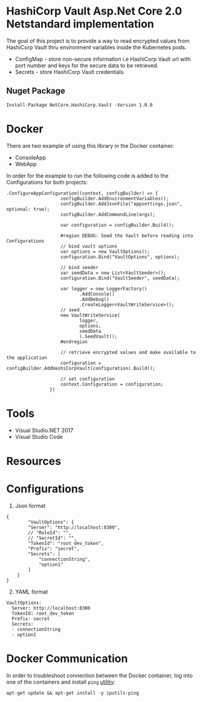 # HashiCorp Vault Asp.Net Core 2.0 Netstandard implementation
The goal of this project is to provide a way to read encrypted values from HashiCorp Vault thru environment variables inside the
Kubernetes pods.

- ConfigMap - store non-secure information i.e HashiCorp Vault url with port number and keys for the secure data to be retrieved.
- Secrets - store HashiCorp Vault credentials.
## Nuget Package

```
Install-Package NetCore.HashiCorp.Vault -Version 1.0.0
```

# Docker
There are two example of using this library in the Docker container.
- ConsoleApp
- WebApp

In order for the example to run the following code is added to the Configurations for both projects:
```
.ConfigureAppConfiguration((context, configBuilder) => {
                    configBuilder.AddEnvironmentVariables();
                    configBuilder.AddJsonFile("appsettings.json", optional: true);
                    configBuilder.AddCommandLine(args);

                    var configuration = configBuilder.Build();

                    #region DEBUG: Seed the Vault before reading into Configurations
                    // bind vault options
                    var options = new VaultOptions();
                    configuration.Bind("VaultOptions", options);

                    // bind seeder
                    var seedData = new List<VaultSeeder>();
                    configuration.Bind("VaultSeeder", seedData);

                    var logger = new LoggerFactory()
                           .AddConsole()
                           .AddDebug()
                           .CreateLogger<VaultWriteService>();
                    // seed
                    new VaultWriteService(
                           logger,
                           options,
                           seedData
                           ).SeedVault();
                    #endregion

                    // retrieve encrypted values and make available to the application
                    configuration = configBuilder.AddHashiCorpVault(configuration).Build();

                    // set configuration
                    context.Configuration = configuration;
                })
```

# Tools
- Visual Studio.NET 2017
- Visual Studio Code

# Resources

# Configurations

1. Json format
```
{
        "VaultOptions": {
        "Server": "http://localhost:8300",
        // "RoleId": "",
        // "SecretId": "",
        "TokenId": "root_dev_token",
        "Prefix": "secret",
        "Secrets": [
            "connectionString",
            "option1"
        ]
    }
}
```
2. YAML format
```
VaultOptions:
  Server: http://localhost:8300
  TokenId: root_dev_token
  Prefix: secret
  Secrets:
  - connectionString
  - option1
```

# Docker Communication
In order to troubleshoot connection between the Docker container, log into one of the containers and install `ping` [utility](https://stackoverflow.com/questions/39901311/docker-ubuntu-bash-ping-command-not-found):
```
apt-get update && apt-get install -y iputils-ping
```